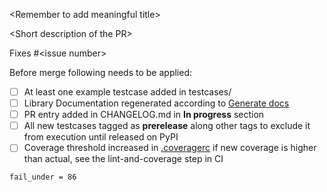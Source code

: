 \<Remember to add meaningful title\>

\<Short description of the PR\>

Fixes #\<issue number\>

Before merge following needs to be applied:
- [ ] At least one example testcase added in testcases/
- [ ] Library Documentation regenerated according to [Generate docs](https://github.com/devopsspiral/KubeLibrary#generate-docs)
- [ ] PR entry added in CHANGELOG.md in **In progress** section
- [ ] All new testcases tagged as **prerelease** along other tags to exclude it from execution until released on PyPI
- [ ] Coverage threshold increased in [.coveragerc](https://github.com/devopsspiral/KubeLibrary/blob/master/.coveragerc) if new coverage is higher than actual, see the lint-and-coverage step in CI
```
fail_under = 86
```
